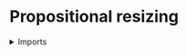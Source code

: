 #  Propositional resizing

<details><summary>Imports</summary>
```agda
module foundation.propositional-resizing where

open import foundation.dependent-pair-types
open import foundation.equivalences
open import foundation.propositions
open import foundation.subtypes
open import foundation.universe-levels
```
</details>

## Idea

We say that there is propositional resizing for propositions of universe levels `l1` and `l2` if there is a type `Ω : UU l1` equipped with a subtype `Q` such that for each proposition `P` of universe level l2` there is an element `u : Ω` such that `Q u ≃ P`.

## Definition

```agda
propositional-resizing : (l1 l2 : Level) → UU (lsuc l1 ⊔ lsuc l2)
propositional-resizing l1 l2 =
  Σ ( Σ (UU l1) (subtype l1))
    ( λ Ω → ( P : Prop l2) → Σ (pr1 Ω) (λ u → type-equiv-Prop (pr2 Ω u) P))
```
